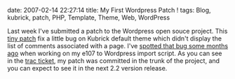 date: 2007-02-14 22:27:14
title: My First Wordpress Patch !
tags: Blog, kubrick, patch, PHP, Template, Theme, Web, WordPress

Last week I've submitted a patch to the Wordpress open souce project. This [tiny patch](http://trac.wordpress.org/attachment/ticket/3753/wp-default-theme-show-comments-on-pages.diff) fix a little bug on Kubrick default theme which didn't display the list of comments associated with a page. I've [spotted that bug some months ago](http://kevin.deldycke.com/2006/11/wordpress-to-e107-v05-static-pages-import-added/) when working on my e107 to Wordpress import script. As you can see in the [trac ticket](http://trac.wordpress.org/ticket/3753), my patch was committed in the trunk of the project, and you can expect to see it in the next 2.2 version release.
